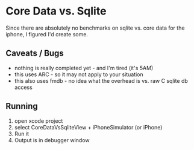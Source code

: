 # Core Data vs. Sqlite

Since there are absolutely no benchmarks on sqlite vs. core data for the iphone, I figured I'd create some.

## Caveats / Bugs

- nothing is really completed yet - and I'm tired (it's 5AM)
- this uses ARC - so it may not apply to your situation
- this also uses fmdb - no idea what the overhead is vs. raw C sqlite db access

## Running

1. open xcode project
2. select CoreDataVsSqliteView + iPhoneSimulator (or iPhone)
3. Run it
4. Output is in debugger window